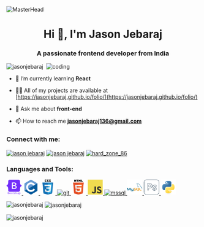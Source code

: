 
![MasterHead](https://camo.githubusercontent.com/b0d12c640e969f1cff1c70bb51c8e1eedfee5f546b1b061c9d1a9a91e70d15c3/68747470733a2f2f6d617275663030312d6d742e6769746875622e696f2f5072656d69756d2d44656c69766572792f7765622e676966)
<h1 align="center">Hi 👋, I'm Jason Jebaraj</h1>
<h3 align="center">A passionate frontend developer from India</h3>
<img align="right" alt="coding" width="400px" src="https://img.freepik.com/free-vector/hacker-operating-laptop-cartoon-icon-illustration-technology-icon-concept-isolated-flat-cartoon-style_138676-2387.jpg?t=st=1740201851~exp=1740205451~hmac=8174d3dbbd2fbf7bb2529892db085b7f4bd2ffa85197790d4a5b3c3a810691e6&w=900">

<p align="left"> <img src="https://komarev.com/ghpvc/?username=jasonjebaraj&label=Profile%20views&color=0e75b6&style=flat" alt="jasonjebaraj" /> </p>

- 🌱 I’m currently learning **React**

- 👨‍💻 All of my projects are available at [https://jasonjebaraj.github.io/folio/](https://jasonjebaraj.github.io/folio/)

- 💬 Ask me about **front-end**

- 📫 How to reach me **jasonjebaraj136@gmail.com**


<h3 align="left">Connect with me:</h3>
<p align="left">
<a href="https://www.linkedin.com/in/jason-jebaraj-990a31336/" target="blank"><img align="center" src="https://raw.githubusercontent.com/rahuldkjain/github-profile-readme-generator/master/src/images/icons/Social/linked-in-alt.svg" alt="jason jebaraj" height="30" width="40" /></a>
<a href="https://www.instagram.com/jasonjebaraj136/" target="blank"><img align="center" src="https://raw.githubusercontent.com/rahuldkjain/github-profile-readme-generator/master/src/images/icons/Social/instagram.svg" alt="jason jebaraj" height="30" width="40" /></a>
<a href="https://www.codechef.com/users/hard_zone_86" target="blank"><img align="center" src="https://cdn.jsdelivr.net/npm/simple-icons@3.1.0/icons/codechef.svg" alt="hard_zone_86" height="30" width="40" /></a>
</p>

<h3 align="left">Languages and Tools:</h3>
<p align="left"> <a href="https://getbootstrap.com" target="_blank" rel="noreferrer"> <img src="https://raw.githubusercontent.com/devicons/devicon/master/icons/bootstrap/bootstrap-plain-wordmark.svg" alt="bootstrap" width="40" height="40"/> </a> <a href="https://www.cprogramming.com/" target="_blank" rel="noreferrer"> <img src="https://raw.githubusercontent.com/devicons/devicon/master/icons/c/c-original.svg" alt="c" width="40" height="40"/> </a> <a href="https://www.w3schools.com/css/" target="_blank" rel="noreferrer"> <img src="https://raw.githubusercontent.com/devicons/devicon/master/icons/css3/css3-original-wordmark.svg" alt="css3" width="40" height="40"/> </a> <a href="https://git-scm.com/" target="_blank" rel="noreferrer"> <img src="https://www.vectorlogo.zone/logos/git-scm/git-scm-icon.svg" alt="git" width="40" height="40"/> </a> <a href="https://www.w3.org/html/" target="_blank" rel="noreferrer"> <img src="https://raw.githubusercontent.com/devicons/devicon/master/icons/html5/html5-original-wordmark.svg" alt="html5" width="40" height="40"/> </a> <a href="https://developer.mozilla.org/en-US/docs/Web/JavaScript" target="_blank" rel="noreferrer"> <img src="https://raw.githubusercontent.com/devicons/devicon/master/icons/javascript/javascript-original.svg" alt="javascript" width="40" height="40"/> </a> <a href="https://www.microsoft.com/en-us/sql-server" target="_blank" rel="noreferrer"> <img src="https://www.svgrepo.com/show/303229/microsoft-sql-server-logo.svg" alt="mssql" width="40" height="40"/> </a> <a href="https://www.mysql.com/" target="_blank" rel="noreferrer"> <img src="https://raw.githubusercontent.com/devicons/devicon/master/icons/mysql/mysql-original-wordmark.svg" alt="mysql" width="40" height="40"/> </a> <a href="https://www.photoshop.com/en" target="_blank" rel="noreferrer"> <img src="https://raw.githubusercontent.com/devicons/devicon/master/icons/photoshop/photoshop-line.svg" alt="photoshop" width="40" height="40"/> </a> <a href="https://www.python.org" target="_blank" rel="noreferrer"> <img src="https://raw.githubusercontent.com/devicons/devicon/master/icons/python/python-original.svg" alt="python" width="40" height="40"/> </a> </p>

<p><img align="left" src="https://github-readme-stats.vercel.app/api/top-langs?username=jasonjebaraj&show_icons=true&locale=en&layout=compact" alt="jasonjebaraj" /></p>

<p>&nbsp;<img align="center" src="https://github-readme-stats.vercel.app/api?username=jasonjebaraj&show_icons=true&locale=en" alt="jasonjebaraj" /></p>

<p><img align="center" src="https://github-readme-streak-stats.herokuapp.com/?user=jasonjebaraj&" alt="jasonjebaraj" /></p>

